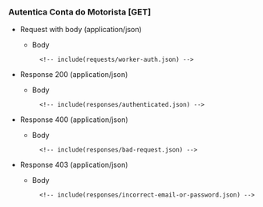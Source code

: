 ### Autentica Conta do Motorista [GET]

+ Request with body (application/json)

    + Body

            <!-- include(requests/worker-auth.json) -->

+ Response 200 (application/json)

    + Body

            <!-- include(responses/authenticated.json) -->

+ Response 400 (application/json)

    + Body

            <!-- include(responses/bad-request.json) -->

+ Response 403 (application/json)

    + Body

            <!-- include(responses/incorrect-email-or-password.json) -->
